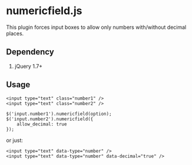 numericfield.js
===============
This plugin forces input boxes to allow only numbers with/without decimal places.

Dependency
----------
1. jQuery 1.7+

Usage
-----
	<input type="text" class="number1" />
	<input type="text" class="number2" />

	$('input.number1').numericfield(option);
	$('input.number2').numericfield({
		allow_decimal: true
	});

or just:

	<input type="text" data-type="number" />
	<input type="text" data-type="number" data-decimal="true" />
